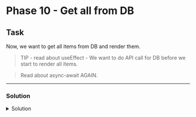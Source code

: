 # Phase 10 - Get all from DB

## Task

Now, we want to get all items from DB and render them.

> TIP - read about useEffect - We want to do API call for DB before we start to render all items.

> Read about async-await AGAIN.

>

---

### Solution

<details>
  <summary>Solution</summary>

HomePage.tsx

```tsx
import React, { useEffect } from "react";
import { Button, Typography, Box } from "@mui/material";
import { Patient } from "../types";
import { PatientCardList } from "./PatientCardList";
import { AddPatientModal } from "./AddPatientModal";
import { getPatientDocs } from "../firebase"; // Add this import

export const HomePage: React.FC = () => {
  const [patients, setPatients] = React.useState<Patient[]>([]);
  const [open, setOpen] = React.useState(false);

  useEffect(() => {
    const fetchPatients = async () => {
      const patientDocs = await getPatientDocs();
      setPatients(patientDocs);
    };

    fetchPatients();
  }, []);

  const handleOpen = () => {
    setOpen(true);
  };

  const handleClose = () => {
    setOpen(false);
  };

  const handleAddPatient = (newPatient: Patient) => {
    setPatients((prevPatients) => [...prevPatients, newPatient]);
    handleClose();
  };

  return (
    <Box
      sx={{
        display: "flex",
        flexDirection: "column",
        gap: "10px",
      }}
    >
      <Button variant="contained" onClick={handleOpen}>
        Add New Patient
      </Button>
      <AddPatientModal
        open={open}
        onClose={handleClose}
        onSubmit={handleAddPatient}
      />
      {patients.length === 0 ? (
        <Typography variant="h6">
          No patients available. Please add a patient.
        </Typography>
      ) : (
        <PatientCardList patients={patients} />
      )}
    </Box>
  );
};
```

</details>

